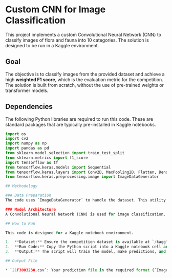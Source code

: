 # Custom CNN for Image Classification

This project implements a custom Convolutional Neural Network (CNN) to classify images of flora and fauna into 10 categories. The solution is designed to be run in a Kaggle environment.

## Goal

The objective is to classify images from the provided dataset and achieve a high **weighted F1 score**, which is the evaluation metric for the competition. The solution is built from scratch, without the use of pre-trained weights or transformer models.

## Dependencies

The following Python libraries are required to run this code. These are standard packages that are typically pre-installed in Kaggle notebooks.

```python
import os
import cv2
import numpy as np
import pandas as pd
from sklearn.model_selection import train_test_split
from sklearn.metrics import f1_score
import tensorflow as tf
from tensorflow.keras.models import Sequential
from tensorflow.keras.layers import Conv2D, MaxPooling2D, Flatten, Dense, Dropout
from tensorflow.keras.preprocessing.image import ImageDataGenerator

## Methodology

### Data Preparation
The code uses `ImageDataGenerator` to handle the dataset. This utility preprocesses the images by normalizing pixel values and performing data augmentation (such as rotation and flipping) to improve the model's ability to generalize.

### Model Architecture
A Convolutional Neural Network (CNN) is used for image classification. This model is built from scratch and consists of several convolutional, pooling, and dense layers designed to learn and identify features in the images.

## How to Run

This code is designed for a Kaggle notebook environment.

1.  **Dataset:** Ensure the competition dataset is available at `/kaggle/input/deep-learning-practice-week-9-may-2025`.
2.  **Run Code:** Copy the Python script into a Kaggle notebook cell and execute it.
3.  **Output:** The script will train the model, make predictions, and generate a submission file named `21F3003230.csv`.

## Output File

* `21F3003230.csv`: Your prediction file in the required format (`Image_ID`, `Label`).
